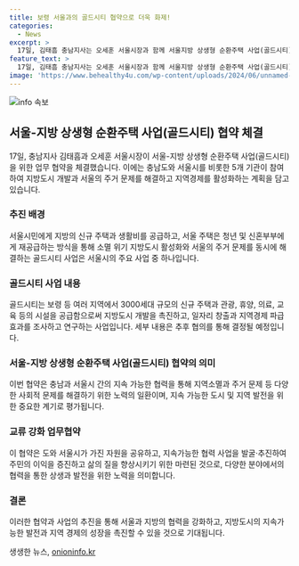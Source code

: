 ```yaml
---
title: 보령 서울과의 골드시티 협약으로 더욱 화제!
categories:
  - News
excerpt: >
  17일, 김태흠 충남지사는 오세훈 서울시장과 함께 서울지방 상생형 순환주택 사업(골드시티) 추진 업무협약을 체결했다. 이 사업은 서울시민에게 지방의 주택과 생활비를 공급하고, 서울 주택은 재공급하는 방식으로 서울의 주거 문제와 소멸 위기 지방도시 문제를 해결하는 것을 목표로 한다. 이를 위해 5개 기관은 보령 등 골드시티 후보지를 조사하고, 효과 분석 공동연구를 추진할 예정이며, 김태흠 지사는 충남 골드시티를 확대·발전시키는 방안을 추진할 것이라고 밝혔다. 또한, 김 지사와 오세훈 시장은 충남도서울시 교류 강화 업무협약도 체결하여 지속가능한 협력 사업을 약속했다.
feature_text: >
  17일, 김태흠 충남지사는 오세훈 서울시장과 함께 서울지방 상생형 순환주택 사업(골드시티) 추진 업무협약을 체결했다. 이 사업은 서울시민에게 지방의 주택과 생활비를 공급하고, 서울 주택은 재공급하는 방식으로 서울의 주거 문제와 소멸 위기 지방도시 문제를 해결하는 것을 목표로 한다. 이를 위해 5개 기관은 보령 등 골드시티 후보지를 조사하고, 효과 분석 공동연구를 추진할 예정이며, 김태흠 지사는 충남 골드시티를 확대·발전시키는 방안을 추진할 것이라고 밝혔다. 또한, 김 지사와 오세훈 시장은 충남도서울시 교류 강화 업무협약도 체결하여 지속가능한 협력 사업을 약속했다.
image: 'https://www.behealthy4u.com/wp-content/uploads/2024/06/unnamed-file.png'
---
```


<p><img src="https://www.behealthy4u.com/wp-content/uploads/2024/06/unnamed-file.png" alt="info 속보" /></p>

<h2 data-ke-size="size26">서울-지방 상생형 순환주택 사업(골드시티) 협약 체결</h2>

<p data-ke-size="size16">17일, 충남지사 김태흠과 오세훈 서울시장이 서울-지방 상생형 순환주택 사업(골드시티)을 위한 업무 협약을 체결했습니다. 이에는 충남도와 서울시를 비롯한 5개 기관이 참여하여 지방도시 개발과 서울의 주거 문제를 해결하고 지역경제를 활성화하는 계획을 담고 있습니다.</p>

<h3 data-ke-size="size24">추진 배경</h3>

<p data-ke-size="size16">서울시민에게 지방의 신규 주택과 생활비를 공급하고, 서울 주택은 청년 및 신혼부부에게 재공급하는 방식을 통해 소멸 위기 지방도시 활성화와 서울의 주거 문제를 동시에 해결하는 골드시티 사업은 서울시의 주요 사업 중 하나입니다.</p>

<h3 data-ke-size="size24">골드시티 사업 내용</h3>

<p data-ke-size="size16">골드시티는 보령 등 여러 지역에서 3000세대 규모의 신규 주택과 관광, 휴양, 의료, 교육 등의 시설을 공급함으로써 지방도시 개발을 촉진하고, 일자리 창출과 지역경제 파급효과를 조사하고 연구하는 사업입니다. 세부 내용은 추후 협의를 통해 결정될 예정입니다.</p>

<h3 data-ke-size="size24">서울-지방 상생형 순환주택 사업(골드시티) 협약의 의미</h3>

<p data-ke-size="size16">이번 협약은 충남과 서울시 간의 지속 가능한 협력을 통해 지역소멸과 주거 문제 등 다양한 사회적 문제를 해결하기 위한 노력의 일환이며, 지속 가능한 도시 및 지역 발전을 위한 중요한 계기로 평가됩니다.</p>

<h3 data-ke-size="size24">교류 강화 업무협약</h3>

<p data-ke-size="size16">이 협약은 도와 서울시가 가진 자원을 공유하고, 지속가능한 협력 사업을 발굴·추진하여 주민의 이익을 증진하고 삶의 질을 향상시키기 위한 마련된 것으로, 다양한 분야에서의 협력을 통한 상생과 발전을 위한 노력을 의미합니다.</p>

<h3 data-ke-size="size24">결론</h3>

<p data-ke-size="size16">이러한 협약과 사업의 추진을 통해 서울과 지방의 협력을 강화하고, 지방도시의 지속가능한 발전과 지역 경제의 성장을 촉진할 수 있을 것으로 기대됩니다.</p>
생생한 뉴스, <a href="https://onioninfo.kr" rel="dofollow">onioninfo.kr</a>


